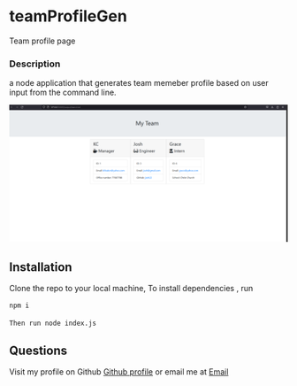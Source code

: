 # teamProfileGen
Team profile page 


### Description 

a node application that generates team memeber profile based on user input from the command line.

![site](./images/sample.png)

## Installation
   
  Clone the repo to your local machine, To install dependencies , run   

  ```
  npm i

  Then run node index.js

  ```

  ## Questions 

Visit my profile on Github [Github profile](https://github.com/kifeakor22) or email me at [Email](mailto:kifeakor@gmail.com)
 
